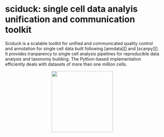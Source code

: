 # sciduck: single cell data analyis unification and communication toolkit

Sciduck is a scalable toolkit for unified and communicated quality control and annotation for single cell data 
built following [anndata][] and [scanpy][].  It provides tranparency to single cell analysis pipelines for reproducible data analysis and taxonomy building.  The Python-based implementation efficiently deals with
datasets of more than one million cells.

<div align="center">
<img
    src="https://github.com/AllenInstitute/sciduck/logo/sciduck-logo.png"
    width="200"
>
</div>
